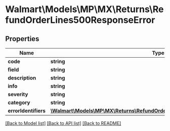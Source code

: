 # Walmart\Models\MP\MX\Returns\RefundOrderLines500ResponseError

## Properties

Name | Type | Description | Notes
------------ | ------------- | ------------- | -------------
**code** | **string** |  | [optional]
**field** | **string** |  | [optional]
**description** | **string** |  | [optional]
**info** | **string** |  | [optional]
**severity** | **string** |  | [optional]
**category** | **string** |  | [optional]
**errorIdentifiers** | [**\Walmart\Models\MP\MX\Returns\RefundOrderLines500ResponseErrorErrorIdentifiers**](RefundOrderLines500ResponseErrorErrorIdentifiers.md) |  | [optional]


[[Back to Model list]](./) [[Back to API list]](../../../../../README.md#supported-apis) [[Back to README]](../../../../../README.md)
